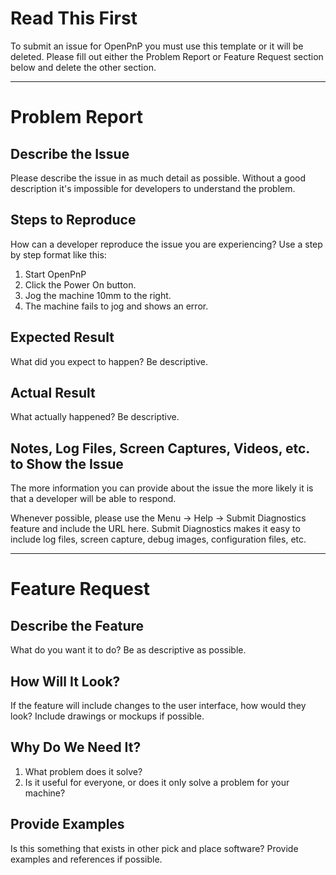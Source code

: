 # Read This First
To submit an issue for OpenPnP you must use this template or it will be deleted. Please fill out either the Problem Report or Feature Request section below and delete the other section.

-----------------------------------------------------------------------

# Problem Report
## Describe the Issue
Please describe the issue in as much detail as possible. Without a good description it's impossible for developers to understand the problem.

## Steps to Reproduce
How can a developer reproduce the issue you are experiencing? Use a step by step format like this:
1. Start OpenPnP
2. Click the Power On button.
3. Jog the machine 10mm to the right.
4. The machine fails to jog and shows an error.

## Expected Result
What did you expect to happen? Be descriptive.

## Actual Result
What actually happened? Be descriptive.

## Notes, Log Files, Screen Captures, Videos, etc. to Show the Issue
The more information you can provide about the issue the more likely it is that a developer will be able to respond.

Whenever possible, please use the Menu -> Help -> Submit Diagnostics feature and include the URL here. Submit Diagnostics makes it easy to include log files, screen capture, debug images, configuration files, etc.

-----------------------------------------------------------------------

# Feature Request
## Describe the Feature
What do you want it to do? Be as descriptive as possible.

## How Will It Look?
If the feature will include changes to the user interface, how would they look? Include drawings or mockups if possible.

## Why Do We Need It?
1. What problem does it solve?
2. Is it useful for everyone, or does it only solve a problem for your machine?

## Provide Examples
Is this something that exists in other pick and place software? Provide examples and references if possible.
